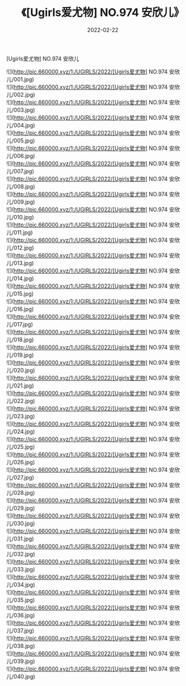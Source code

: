 ﻿---
layout: post
title:  《[Ugirls爱尤物] NO.974 安欣儿》
date:   2022-02-22
img: http://pic.660000.xyz/1:/UGIRLS/2022/[Ugirls爱尤物] NO.974 安欣儿/000.jpg
categories: [美女, 清纯, 唯美]
---

[Ugirls爱尤物] NO.974 安欣儿

 ![](http://pic.660000.xyz/1:/UGIRLS/2022/[Ugirls爱尤物] NO.974 安欣儿/001.jpg) <br>![](http://pic.660000.xyz/1:/UGIRLS/2022/[Ugirls爱尤物] NO.974 安欣儿/002.jpg) <br>![](http://pic.660000.xyz/1:/UGIRLS/2022/[Ugirls爱尤物] NO.974 安欣儿/003.jpg) <br>![](http://pic.660000.xyz/1:/UGIRLS/2022/[Ugirls爱尤物] NO.974 安欣儿/004.jpg) <br>![](http://pic.660000.xyz/1:/UGIRLS/2022/[Ugirls爱尤物] NO.974 安欣儿/005.jpg) <br>![](http://pic.660000.xyz/1:/UGIRLS/2022/[Ugirls爱尤物] NO.974 安欣儿/006.jpg) <br>![](http://pic.660000.xyz/1:/UGIRLS/2022/[Ugirls爱尤物] NO.974 安欣儿/007.jpg) <br>![](http://pic.660000.xyz/1:/UGIRLS/2022/[Ugirls爱尤物] NO.974 安欣儿/008.jpg) <br>![](http://pic.660000.xyz/1:/UGIRLS/2022/[Ugirls爱尤物] NO.974 安欣儿/009.jpg) <br>![](http://pic.660000.xyz/1:/UGIRLS/2022/[Ugirls爱尤物] NO.974 安欣儿/010.jpg) <br>![](http://pic.660000.xyz/1:/UGIRLS/2022/[Ugirls爱尤物] NO.974 安欣儿/011.jpg) <br>![](http://pic.660000.xyz/1:/UGIRLS/2022/[Ugirls爱尤物] NO.974 安欣儿/012.jpg) <br>![](http://pic.660000.xyz/1:/UGIRLS/2022/[Ugirls爱尤物] NO.974 安欣儿/013.jpg) <br>![](http://pic.660000.xyz/1:/UGIRLS/2022/[Ugirls爱尤物] NO.974 安欣儿/014.jpg) <br>![](http://pic.660000.xyz/1:/UGIRLS/2022/[Ugirls爱尤物] NO.974 安欣儿/015.jpg) <br>![](http://pic.660000.xyz/1:/UGIRLS/2022/[Ugirls爱尤物] NO.974 安欣儿/016.jpg) <br>![](http://pic.660000.xyz/1:/UGIRLS/2022/[Ugirls爱尤物] NO.974 安欣儿/017.jpg) <br>![](http://pic.660000.xyz/1:/UGIRLS/2022/[Ugirls爱尤物] NO.974 安欣儿/018.jpg) <br>![](http://pic.660000.xyz/1:/UGIRLS/2022/[Ugirls爱尤物] NO.974 安欣儿/019.jpg) <br>![](http://pic.660000.xyz/1:/UGIRLS/2022/[Ugirls爱尤物] NO.974 安欣儿/020.jpg) <br>![](http://pic.660000.xyz/1:/UGIRLS/2022/[Ugirls爱尤物] NO.974 安欣儿/021.jpg) <br>![](http://pic.660000.xyz/1:/UGIRLS/2022/[Ugirls爱尤物] NO.974 安欣儿/022.jpg) <br>![](http://pic.660000.xyz/1:/UGIRLS/2022/[Ugirls爱尤物] NO.974 安欣儿/023.jpg) <br>![](http://pic.660000.xyz/1:/UGIRLS/2022/[Ugirls爱尤物] NO.974 安欣儿/024.jpg) <br>![](http://pic.660000.xyz/1:/UGIRLS/2022/[Ugirls爱尤物] NO.974 安欣儿/025.jpg) <br>![](http://pic.660000.xyz/1:/UGIRLS/2022/[Ugirls爱尤物] NO.974 安欣儿/026.jpg) <br>![](http://pic.660000.xyz/1:/UGIRLS/2022/[Ugirls爱尤物] NO.974 安欣儿/027.jpg) <br>![](http://pic.660000.xyz/1:/UGIRLS/2022/[Ugirls爱尤物] NO.974 安欣儿/028.jpg) <br>![](http://pic.660000.xyz/1:/UGIRLS/2022/[Ugirls爱尤物] NO.974 安欣儿/029.jpg) <br>![](http://pic.660000.xyz/1:/UGIRLS/2022/[Ugirls爱尤物] NO.974 安欣儿/030.jpg) <br>![](http://pic.660000.xyz/1:/UGIRLS/2022/[Ugirls爱尤物] NO.974 安欣儿/031.jpg) <br>![](http://pic.660000.xyz/1:/UGIRLS/2022/[Ugirls爱尤物] NO.974 安欣儿/032.jpg) <br>![](http://pic.660000.xyz/1:/UGIRLS/2022/[Ugirls爱尤物] NO.974 安欣儿/033.jpg) <br>![](http://pic.660000.xyz/1:/UGIRLS/2022/[Ugirls爱尤物] NO.974 安欣儿/034.jpg) <br>![](http://pic.660000.xyz/1:/UGIRLS/2022/[Ugirls爱尤物] NO.974 安欣儿/035.jpg) <br>![](http://pic.660000.xyz/1:/UGIRLS/2022/[Ugirls爱尤物] NO.974 安欣儿/036.jpg) <br>![](http://pic.660000.xyz/1:/UGIRLS/2022/[Ugirls爱尤物] NO.974 安欣儿/037.jpg) <br>![](http://pic.660000.xyz/1:/UGIRLS/2022/[Ugirls爱尤物] NO.974 安欣儿/038.jpg) <br>![](http://pic.660000.xyz/1:/UGIRLS/2022/[Ugirls爱尤物] NO.974 安欣儿/039.jpg) <br>![](http://pic.660000.xyz/1:/UGIRLS/2022/[Ugirls爱尤物] NO.974 安欣儿/040.jpg) <br>